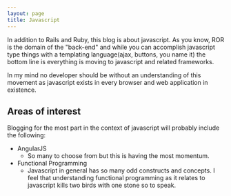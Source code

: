 ```yaml
---
layout: page
title: Javascript
---
```


<p>
In addition to Rails and Ruby, this blog is about javascript.  As you know, ROR is the domain of the "back-end" and while you can accomplish javascript
type things with a templating language(ajax, buttons, you name it) the bottom line is everything is moving to javascript and related frameworks.
</p>
<p>
In my mind no developer should be without an understanding of this movement as javascript exists in every browser and web application in existence.
</p>

## Areas of interest

Blogging for the most part in the context of javascript will probably include the following:
* AngularJS
   * So many to choose from but this is having the most momentum.
* Functional Programming
    * Javascript in general has so many odd constructs and concepts.  I feel that understanding functional programming as it relates to javascript kills two birds with one stone so to speak.





